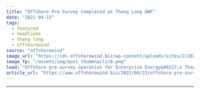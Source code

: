 ```yaml
---
title: "Offshore Pre-Survey Completed at Thang Long OWF"
date: "2021-04-13"
tags: 
  - featured
  - headlines
  - thang long
  - offshorewind
source: "offshorewind"
image_url: "https://cdn.offshorewind.biz/wp-content/uploads/sites/2/2021/04/13124003/multibeam-seabed-data_thang-long-vietnam_-c-RPS.png"
image_fp: "/assets/img/post_thumbnails/0.png"
lead: "Offshore pre-survey operation for Enterprize Energy&#8217;s Thang Long offshore wind farm in Vietnam has"
article_url: "https://www.offshorewind.biz/2021/04/13/offshore-pre-survey-completed-at-thang-long-owf/"
---
```


---
